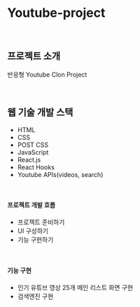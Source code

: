 # Youtube-project

<br />

## 프로젝트 소개
반응형 Youtube Clon Project

<br />

## 웹 기술 개발 스택
- HTML
- CSS
- POST CSS
- JavaScript
- React.js
- React Hooks
- Youtube APIs(videos, search)

<br />

#### 프로젝트 개발 흐름
- 프로젝트 준비하기
- UI 구성하기
- 기능 구현하기

<br />

#### 기능 구현
- 인기 유튜브 영상 25개 메인 리스트 화면 구현
- 검색엔진 구현